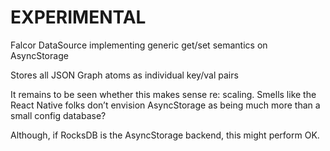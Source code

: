 # EXPERIMENTAL

Falcor DataSource implementing generic get/set semantics on AsyncStorage

Stores all JSON Graph atoms as individual key/val pairs

It remains to be seen whether this makes sense re: scaling. Smells like
the React Native folks don’t envision AsyncStorage as being much more than
a small config database?

Although, if RocksDB is the AsyncStorage backend, this might perform OK.
